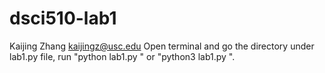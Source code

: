 # dsci510-lab1
Kaijing Zhang
kaijingz@usc.edu
Open terminal and go the directory under lab1.py file, run "python lab1.py " or "python3 lab1.py ".
